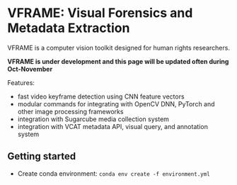 # VFRAME: Visual Forensics and Metadata Extraction

VFRAME is a computer vision toolkit designed for human rights researchers.

**VFRAME is under development and this page will be updated often during Oct-November**

Features:
 
- fast video keyframe detection using CNN feature vectors
- modular commands for integrating with OpenCV DNN, PyTorch and other image processing frameworks
- integration with Sugarcube media collection system
- integration with VCAT metadata API, visual query, and annotation system


## Getting started

- Create conda environment: `conda env create -f environment.yml`

